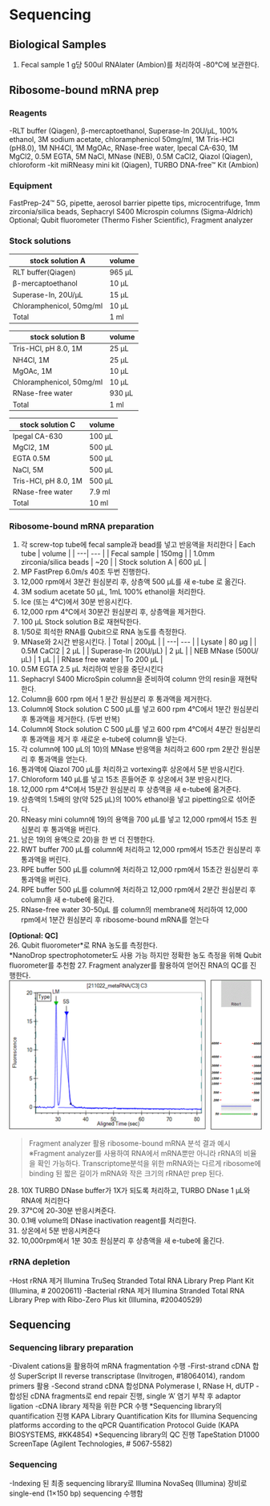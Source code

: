 # Sequencing
## Biological Samples
1. Fecal sample 1 g당 500ul RNAlater (Ambion)를 처리하여 -80℃에 보관한다. 

## Ribosome-bound mRNA prep
### Reagents
-RLT buffer (Qiagen), β-mercaptoethanol, Superase-In 20U/μL, 100% ethanol, 3M sodium acetate, chloramphenicol 50mg/ml, 1M Tris-HCl (pH8.0), 1M NH4Cl, 1M MgOAc, RNase-free water, Ipecal CA-630, 1M MgCl2, 0.5M EGTA, 5M NaCl, MNase (NEB), 0.5M CaCl2, Qiazol (Qiagen), chloroform
-kit 
miRNeasy mini kit (Qiagen), TURBO DNA-free™ Kit (Ambion)  

### Equipment
FastPrep-24™ 5G, pipette, aerosol barrier pipette tips, microcentrifuge, 1mm zirconia/silica beads, Sephacryl S400 Microspin columns (Sigma-Aldrich)  
Optional; Qubit fluorometer (Thermo Fisher Scientific), Fragment analyzer

### Stock solutions

| stock solution A | volume |
| ---| --- |
| RLT buffer(Qiagen) | 965 μL |
| β-mercaptoethanol | 10 μL |
| Superase-In, 20U/μL | 15 μL |
| Chloramphenicol, 50mg/ml | 10 μL |
| Total | 1 ml |

| stock solution B | volume |
| ---| --- |
| Tris-HCl, pH 8.0,  1M | 25 μL |
| NH4Cl, 1M | 25 μL |
| MgOAc, 1M | 10 μL |
| Chloramphenicol, 50mg/ml | 10 μL |
| RNase-free water | 930 μL |
| Total | 1 ml |

| stock solution C | volume |
| ---| --- |
| Ipegal CA-630 | 100 μL |
| MgCl2, 1M | 500 μL |
| EGTA 0.5M | 500 μL |
| NaCl, 5M | 500 μL |
| Tris-HCl, pH 8.0, 1M | 500 μL |
| RNase-free water | 7.9 ml |
| Total | 10 ml |

### Ribosome-bound mRNA preparation
1. 각 screw-top tube에 fecal sample과 bead를 넣고 반응액을 처리한다
| Each tube | volume |
| ---| --- |
| Fecal sample | 150mg |
| 1.0mm zirconia/silica beads | ~20 |
| Stock solution A | 600 μL |
2. MP FastPrep 6.0m/s 40초 두번 진행한다.
3. 12,000 rpm에서 3분간 원심분리 후, 상층액 500 μL를 새 e-tube 로 옮긴다.
4. 3M sodium acetate 50 μL, 1mL 100% ethanol을 처리한다.
5. Ice (또는 4℃)에서 30분 반응시킨다.
6. 12,000 rpm 4℃에서 30분간 원심분리 후, 상층액을 제거한다.
7. 100 μL Stock solution B로 재현탁한다.
8. 1/50로 희석한 RNA를 Qubit으로 RNA 농도를 측정한다.
9. MNase와 2시간 반응시킨다. 
| Total  | 200μL |
| ---| --- |
| Lysate | 80 μg |
| 0.5M CaCl2 | 2 μL |
| Superase-In (20U/μL) | 2 μL |
| NEB MNase (500U/μL) | 1 μL |
| RNase free water | To 200 μL |
10. 0.5M EGTA 2.5 μL 처리하여 반응을 중단시킨다
11. Sephacryl S400 MicroSpin column을 준비하여 column 안의 resin을 재현탁한다. 
12. Column을 600 rpm 에서 1 분간 원심분리 후 통과액을 제거한다.
13. Column에 Stock solution C 500 μL를 넣고 600 rpm 4℃에서 1분간 원심분리 후 통과액을 제거한다. (두번 반복)
14. Column에 Stock solution C 500 μL를 넣고 600 rpm 4℃에서 4분간 원심분리 후 통과액을 제거 후 새로운 e-tube에 column을 넣는다.
15. 각 column에 100 μL의 10)의 MNase 반응액을 처리하고 600 rpm 2분간 원심분리 후 통과액을 얻는다.
16. 통과액에 Qiazol 700 μL를 처리하고 vortexing후 상온에서 5분 반응시킨다.
17. Chloroform 140 μL를 넣고 15초 흔들어준 후 상온에서 3분 반응시킨다.
18. 12,000 rpm 4℃에서 15분간 원심분리 후 상층액을 새 e-tube에 옮겨준다.
19. 상층액의 1.5배의 양(약 525 μL)의 100% ethanol을 넣고 pipetting으로 섞어준다.
20. RNeasy mini column에 19)의 용액을 700 μL를 넣고 12,000 rpm에서 15초 원심분리 후 통과액을 버린다.
21. 남은 19)의 용액으로 20)을 한 번 더 진행한다.
22. RWT buffer 700 μL를 column에 처리하고 12,000 rpm에서 15초간 원심분리 후 통과액을 버린다.
23. RPE buffer 500 μL를 column에 처리하고 12,000 rpm에서 15초간 원심분리 후 통과액을 버린다.
24. RPE buffer 500 μL를 column에 처리하고 12,000 rpm에서 2분간 원심분리 후 column을 새 e-tube에 옮긴다.
25. RNase-free water 30-50μL 를 column의 membrane에 처리하여 12,000 rpm에서 1분간 원심분리 후 ribosome-bound mRNA를 얻는다

**[Optional: QC]**  
26. Qubit fluorometer*로 RNA 농도를 측정한다.  
*NanoDrop spectrophotometer도 사용 가능 하지만 정확한 농도 측정을 위해 Qubit fluorometer를 추천함
27. Fragment analyzer를 활용하여 얻어진 RNA의 QC를 진행한다.
![Fragment analyzer 활용 ribosome-bound mRNA 분석 결과 예시 ](https://github.com/sujin9819/MetaInsight/blob/main/SOP/MetaProteomic/img/P_2_1.png?raw=true)  
> Fragment analyzer 활용 ribosome-bound mRNA 분석 결과 예시  
※Fragment analyzer를 사용하여 RNA에서 mRNA뿐만 아니라 rRNA의 비율을 확인 가능하다. Transcriptome분석을 위한 mRNA와는 다르게 ribosome에 binding 된 짧은 길이가 mRNA와 작은 크기의 rRNA만 prep 된다.

28. 10X TURBO DNase buffer가 1X가 되도록 처리하고, TURBO DNase 1 μL와 RNA에 처리한다
29. 37℃에 20-30분 반응시켜준다.
30. 0.1배 volume의 DNase inactivation reagent를 처리한다.
31. 상온에서 5분 반응시켜준다
32. 10,000rpm에서 1분 30초 원심분리 후 상층액을 새 e-tube에 옮긴다.

### rRNA depletion
-Host rRNA 제거 Illumina TruSeq Stranded Total RNA Library Prep Plant Kit (Illumina, # 20020611)
-Bacterial rRNA 제거 Illumina Stranded Total RNA Library Prep with Ribo-Zero Plus kit (Illumina, #20040529)

## Sequencing
### Sequencing library preparation
-Divalent cations을 활용하여 mRNA fragmentation 수행
-First-strand cDNA 합성 SuperScript II reverse transcriptase (Invitrogen, #18064014), random primers 활용
-Second strand cDNA 합성DNA Polymerase I, RNase H, dUTP
-합성된 cDNA fragments로 end repair 진행, single ‘A’ 염기 부착 후 adaptor ligation
-cDNA library 제작을 위한 PCR 수행
*Sequencing library의 quantification 진행
KAPA Library Quantification Kits for Illumina Sequencing platforms according to the qPCR Quantification Protocol Guide (KAPA BIOSYSTEMS, #KK4854) 
*Sequencing library의 QC 진행
TapeStation D1000 ScreenTape (Agilent Technologies, # 5067-5582) 

### Sequencing
-Indexing 된 최종 sequencing library로 Illumina NovaSeq (Illumina) 장비로 single-end (1×150 bp) sequencing 수행함





